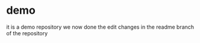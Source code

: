 # demo
it is a demo repository
we now done the  edit changes in the readme branch of the repository
